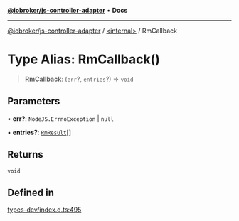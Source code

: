 [**@iobroker/js-controller-adapter**](../../README.md) • **Docs**

***

[@iobroker/js-controller-adapter](../../globals.md) / [\<internal\>](../README.md) / RmCallback

# Type Alias: RmCallback()

> **RmCallback**: (`err`?, `entries`?) => `void`

## Parameters

• **err?**: `NodeJS.ErrnoException` \| `null`

• **entries?**: [`RmResult`](../interfaces/RmResult.md)[]

## Returns

`void`

## Defined in

[types-dev/index.d.ts:495](https://github.com/ioBroker/ioBroker.js-controller/blob/664d3c56250ad4e09c02e3cf6b90746a581d9f55/packages/types-dev/index.d.ts#L495)
